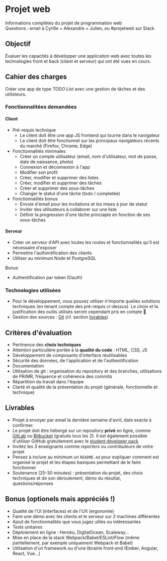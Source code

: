 # Projet web
Informations complètes du projet de programmation web  
Questions : email à Cyrille + Alexandre + Julien, ou #projetweb sur Slack

## Objectif
Évaluer les capacités à développer une application web avec toutes les technologies front
et back (client et serveur) qui ont été vues en cours.

## Cahier des charges
Créer une app de type _TODO List_ avec une gestion de tâches et des utilisteurs.

### Fonctionnalitées demandées
#### Client
- Pré-requis technique
  - Le client doit être une app JS frontend qui tourne dans le navigateur
  - Le client doit être fonctionnel sur les principaux navigateurs récents du marché
  (Firefox, Chrome, Edge) 
- Fonctionnalités minimales
  - Créer un compte utilisateur (email, nom d'utilisateur, mot de passe, date de naissance, photo)
  - Connexion et déconnexion à l'app
  - Modifier son profil
  - Créer, modifier et supprimer des listes
  - Créer, modifier et supprimer des tâches
  - Créer et supprimer des sous-tâches
  - Changer le statut d'une tâche (todo / completée)
- Fonctionnalités bonus
  - Envoie d'email pour les invitations et les mises à jour de statut
  - Inviter des utilisateurs à collaborer sur une liste
  - Définir la progression d'une tâche princiaple en fonction de ses sous-tâches

#### Serveur
- Créer un serveur d'API avec toutes les routes et fonctionnalités qu'il est nécessaire
d'exposer
- Permettre l'authentification des clients
- Utiliser au minimum Node et PostgreSQL

Bonus
- Authentification par token (Oauth)

### Technologies utilisées
- Pour le développement, vous pouvez utiliser n'importe quelles solutions techniques (en
tenant compte des pré-requis ci-dessus). Le choix et la justification des outils
utilisés seront cependant pris en compte :eyes:
- Gestion des sources : [Git](https://git-scm.com/) (cf. section [livrables](#livrables))

## Critères d'évaluation
- Pertinence des **choix techniques**
- Attention particulière portée à la **qualité du code** : HTML, CSS, JS
- Développement de composants d'interface réutilisables
- Sécurité des données, de l'application et de l'authentification
- Documentation
- Utilisation de git : organisation du repository et des branches, utilisations de PR/MR,
fréquence et cohérence des commits
- Répartition du travail dans l'équipe
- Clarté et qualité de la présentation du projet (générale, fonctionnelle et technique)

## Livrables
- Projet à envoyer par email la dernière semaine d'avril, date exacte à confirmer.
- Le projet doit être hébergé sur un repository **privé** en ligne, comme [GitLab](https://about.gitlab.com/) ou [Bitbucket](https://bitbucket.org/) (gratuits tous les 2). Il est également possible d'utiliser GitHub gratuitement avec le [student developer pack](https://education.github.com/pack)
- Invitez les 3 enseignants comme _reporters_ ou _contributeurs_ de votre projet
- Pensez à inclure au minimum un `README.md` pour expliquer comment est organisé le projet et les étapes basiques permettant de le faire fonctionner
- Soutenance (25-30 minutes) : présentation du projet, des choix techniques et de son déroulement, démo du résultat, questions/réponses

## Bonus (optionels mais appréciés !)
- Qualité de l'UI (interfaces) et de l'UX (ergonomie)
- Faire une démo avec les clients et le serveur sur 2 machines différentes
- Ajout de fonctionnalités que vous jugez utiles ou intéressantes
- Tests unitaires
- Déploiement en ligne : Heroku, DigitalOcean, Scaleway...
- Mise en place de la stack Webpack/Babel/ESLint/Flow (même partiellement, par exemple uniquement Webpack et Babel)
- Utilisation d'un framework ou d'une librairie front-end (Ember, Angular, React, Vue...)
